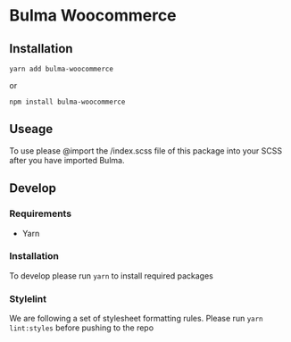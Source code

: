 # Bulma Woocommerce

## Installation

`yarn add bulma-woocommerce`

or

`npm install bulma-woocommerce`

## Useage

To use please @import the /index.scss file of this package into your SCSS after you have imported Bulma.

## Develop

### Requirements

- Yarn

### Installation

To develop please run `yarn` to install required packages

### Stylelint

We are following a set of stylesheet formatting rules. Please run `yarn lint:styles` before pushing to the repo
